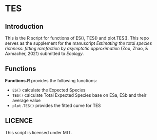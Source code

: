# TES

## Introduction

This is the R script for functions of ES(), TES() and plot.TES(). This repo serves as the supplement for the manuscript *Estimating the total species richness: fitting rarefaction by asymptotic approximation* (Zou, Zhao, & Axmacher, 2021) submitted to *Ecology*.

## Functions 

**Functions.R** provides the following functions:

- `ES()` calculate the Expected Species
- `TES()` calculate Total Expected Species base on ESa, ESb and their average value
- `plot.TES()` provides the fitted curve for TES

## LICENCE

This script is licensed under MIT.
